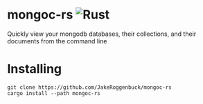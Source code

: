 # mongoc-rs ![Rust](https://img.shields.io/github/workflow/status/jakeroggenbuck/mongoc-rs/Rust?style=for-the-badge)
Quickly view your mongodb databases, their collections, and their documents from the command line

# Installing
```
git clone https://github.com/JakeRoggenbuck/mongoc-rs
cargo install --path mongoc-rs
```
